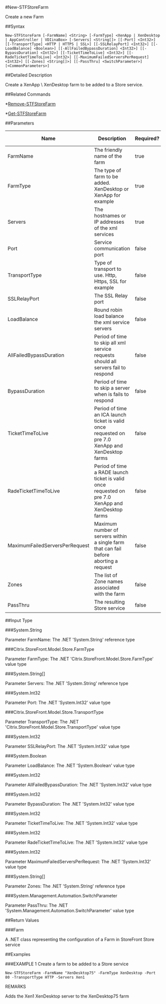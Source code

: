 #New-STFStoreFarm
Create a new Farm
##Syntax
```New-STFStoreFarm [-FarmName] <String> [-FarmType] <XenApp | XenDesktop | AppController | VDIinaBox> [-Servers] <String[]> [[-Port] <Int32>] [[-TransportType] <HTTP | HTTPS | SSL>] [[-SSLRelayPort] <Int32>] [[-LoadBalance] <Boolean>] [[-AllFailedBypassDuration] <Int32>] [[-BypassDuration] <Int32>] [[-TicketTimeToLive] <Int32>] [[-RadeTicketTimeToLive] <Int32>] [[-MaximumFailedServersPerRequest] <Int32>] [[-Zones] <String[]>] [[-PassThru] <SwitchParameter>] [<CommonParameters>]
```
##Detailed Description
Create a XenApp \ XenDesktop farm to be added to a Store service.
##Related Commands
*[Remove-STFStoreFarm](Remove-STFStoreFarm)
*[Get-STFStoreFarm](Get-STFStoreFarm)
##Parameters
|Name|Description|Required?|Pipeline Input||--|--|--|--||FarmName|The friendly name of the farm|true|false||FarmType|The type of farm to be added. XenDesktop or XenApp for example|true|false||Servers|The hostnames or IP addresses of the xml services|true|false||Port|Service communication port|false|false||TransportType|Type of transport to use. Http, Https, SSL for example|false|false||SSLRelayPort|The SSL Relay port|false|false||LoadBalance|Round robin load balance the xml service servers|false|false||AllFailedBypassDuration|Period of time to skip all xml service requests should all servers fail to respond|false|false||BypassDuration|Period of time to skip a server when is fails to respond|false|false||TicketTimeToLive|Period of time an ICA launch ticket is valid once requested on pre 7.0 XenApp and XenDesktop farms|false|false||RadeTicketTimeToLive|Period of time a RADE launch ticket is valid once requested on pre 7.0 XenApp and XenDesktop farms|false|false||MaximumFailedServersPerRequest|Maximum number of servers within a single farm that can fail before aborting a request|false|false||Zones|The list of Zone names associated with the farm|false|false||PassThru|The resulting Store service|false|false|##Input Type
###System.String
Parameter FarmName: The .NET 'System.String' reference type
###Citrix.StoreFront.Model.Store.FarmType
Parameter FarmType: The .NET 'Citrix.StoreFront.Model.Store.FarmType' value type
###System.String[]
Parameter Servers: The .NET 'System.String' reference type
###System.Int32
Parameter Port: The .NET 'System.Int32' value type
###Citrix.StoreFront.Model.Store.TransportType
Parameter TransportType: The .NET 'Citrix.StoreFront.Model.Store.TransportType' value type
###System.Int32
Parameter SSLRelayPort: The .NET 'System.Int32' value type
###System.Boolean
Parameter LoadBalance: The .NET 'System.Boolean' value type
###System.Int32
Parameter AllFailedBypassDuration: The .NET 'System.Int32' value type
###System.Int32
Parameter BypassDuration: The .NET 'System.Int32' value type
###System.Int32
Parameter TicketTimeToLive: The .NET 'System.Int32' value type
###System.Int32
Parameter RadeTicketTimeToLive: The .NET 'System.Int32' value type
###System.Int32
Parameter MaximumFailedServersPerRequest: The .NET 'System.Int32' value type
###System.String[]
Parameter Zones: The .NET 'System.String' reference type
###System.Management.Automation.SwitchParameter
Parameter PassThru: The .NET 'System.Management.Automation.SwitchParameter' value type
##Return Values
###Farm
A .NET class representing the configuration of a Farm in StoreFront Store service
##Examples
###EXAMPLE 1 Create a farm to be added to a Store service
```New-STFStoreFarm -FarmName "XenDesktop75" -FarmType XenDesktop -Port 80 -TransportType HTTP -Servers Xen1
```
REMARKS
Adds the Xen1 XenDesktop server to the XenDesktop75 farm
